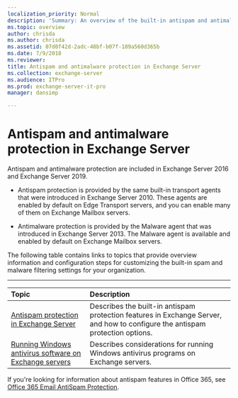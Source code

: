 ```yaml
---
localization_priority: Normal
description: 'Summary: An overview of the built-in antispam and antimalware features available in Exchange Server 2016 and Exchange Server 2019.'
ms.topic: overview
author: chrisda
ms.author: chrisda
ms.assetid: 07d0f42d-2adc-48bf-b07f-189a560d365b
ms.date: 7/9/2018
ms.reviewer: 
title: Antispam and antimalware protection in Exchange Server
ms.collection: exchange-server
ms.audience: ITPro
ms.prod: exchange-server-it-pro
manager: dansimp

---
```


# Antispam and antimalware protection in Exchange Server

Antispam and antimalware protection are included in Exchange Server 2016 and Exchange Server 2019.

- Antispam protection is provided by the same built-in transport agents that were introduced in Exchange Server 2010. These agents are enabled by default on Edge Transport servers, and you can enable many of them on Exchange Mailbox servers.

- Antimalware protection is provided by the Malware agent that was introduced in Exchange Server 2013. The Malware agent is available and enabled by default on Exchange Mailbox servers.

The following table contains links to topics that provide overview information and configuration steps for customizing the built-in spam and malware filtering settings for your organization.

****

|**Topic**|**Description**|
|:-----|:-----|
|[Antispam protection in Exchange Server](antispam-protection/antispam-protection.md) <br/> |Describes the built-in antispam protection features in Exchange Server, and how to configure the antispam protection options.  <br/> |
|[Running Windows antivirus software on Exchange servers](windows-antivirus-software.md) <br/> |Describes considerations for running Windows antivirus programs on Exchange servers.  <br/> |

If you're looking for information about antispam features in Office 365, see [Office 365 Email AntiSpam Protection](https://go.microsoft.com/fwlink/p/?LinkId=271754).



